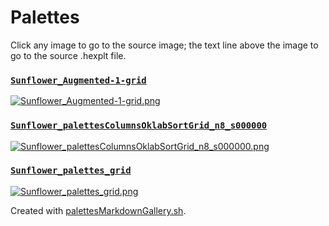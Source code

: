 # Palettes

Click any image to go to the source image; the text line above the image to go to the source .hexplt file.

### [`Sunflower_Augmented-1-grid`](Sunflower_Augmented-1-grid.hexplt)

[ ![Sunflower_Augmented-1-grid.png](Sunflower_Augmented-1-grid.png) ](Sunflower_Augmented-1-grid.png)

### [`Sunflower_palettesColumnsOklabSortGrid_n8_s000000`](Sunflower_palettesColumnsOklabSortGrid_n8_s000000.hexplt)

[ ![Sunflower_palettesColumnsOklabSortGrid_n8_s000000.png](Sunflower_palettesColumnsOklabSortGrid_n8_s000000.png) ](Sunflower_palettesColumnsOklabSortGrid_n8_s000000.png)

### [`Sunflower_palettes_grid`](Sunflower_palettes_grid.hexplt)

[ ![Sunflower_palettes_grid.png](Sunflower_palettes_grid.png) ](Sunflower_palettes_grid.png)

Created with [palettesMarkdownGallery.sh](https://github.com/earthbound19/_ebDev/blob/master/scripts/imgAndVideo/palettesMarkdownGallery.sh).